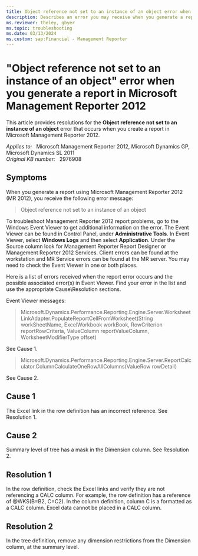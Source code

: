 ```yaml
---
title: Object reference not set to an instance of an object error when creating a report in Microsoft Management Reporter 2012
description: Describes an error you may receive when you generate a report in Microsoft Management Reporter 2012. Provides resolutions.
ms.reviewer: theley, gbyer
ms.topic: troubleshooting
ms.date: 03/13/2024
ms.custom: sap:Financial - Management Reporter
---
```

# "Object reference not set to an instance of an object" error when you generate a report in Microsoft Management Reporter 2012

This article provides resolutions for the **Object reference not set to an instance of an object** error that occurs when you create a report in Microsoft Management Reporter 2012.

_Applies to:_ &nbsp; Microsoft Management Reporter 2012, Microsoft Dynamics GP, Microsoft Dynamics SL 2011  
_Original KB number:_ &nbsp; 2976908

## Symptoms

When you generate a report using Microsoft Management Reporter 2012 (MR 2012), you receive the following error message:

> Object reference not set to an instance of an object

To troubleshoot Management Reporter 2012 report problems, go to the Windows Event Viewer to get additional information on the error. The Event Viewer can be found in Control Panel, under **Administrative Tools**. In Event Viewer, select **Windows Logs** and then select **Application**. Under the Source column look for Management Reporter Report Designer or Management Reporter 2012 Services. Client errors can be found at the workstation and MR Service errors can be found at the MR server. You may need to check the Event Viewer in one or both places.

Here is a list of errors received when the report error occurs and the possible associated error(s) in Event Viewer. Find your error in the list and use the appropriate Cause\Resolution sections.

Event Viewer messages:

> Microsoft.Dynamics.Performance.Reporting.Engine.Server.WorksheetLinkAdapter.PopulateReportCellFromWorksheet(String workSheetName, ExcelWorkbook workBook, RowCriterion reportRowCriteria, ValueColumn reportValueColumn, WorksheetModifierType offset)

See Cause 1.

> Microsoft.Dynamics.Performance.Reporting.Engine.Server.ReportCalculator.ColumnCalculateOneRowAllColumns(ValueRow rowDetail)

See Cause 2.

## Cause 1

The Excel link in the row definition has an incorrect reference. See Resolution 1.

## Cause 2

Summary level of tree has a mask in the Dimension column. See Resolution 2.

## Resolution 1

In the row definition, check the Excel links and verify they are not referencing a CALC column. For example, the row definition has a reference of @WKS(B=B2, C=C2). In the column definition, column C is a formatted as a CALC column. Excel data cannot be placed in a CALC column.

## Resolution 2

In the tree definition, remove any dimension restrictions from the Dimension column, at the summary level.
